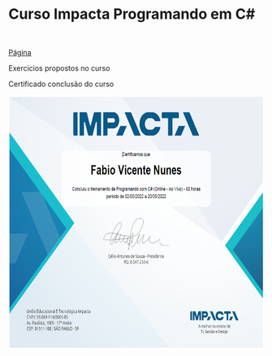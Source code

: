 # Curso Impacta Programando em C# 
<br>

[Página](https://www.impacta.com.br)

Exercicios propostos no curso

Certificado conclusão do curso<br>

<img align="center" alt="Dev-HTML" height="500em" src="https://github.com/FabioNunesDEV/CURSO_CSharp_Impacta/blob/main/Certificado/ImgCertificado_ProgramandoCSharp.PNG">

